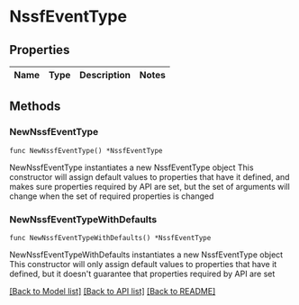 # NssfEventType

## Properties

Name | Type | Description | Notes
------------ | ------------- | ------------- | -------------

## Methods

### NewNssfEventType

`func NewNssfEventType() *NssfEventType`

NewNssfEventType instantiates a new NssfEventType object
This constructor will assign default values to properties that have it defined,
and makes sure properties required by API are set, but the set of arguments
will change when the set of required properties is changed

### NewNssfEventTypeWithDefaults

`func NewNssfEventTypeWithDefaults() *NssfEventType`

NewNssfEventTypeWithDefaults instantiates a new NssfEventType object
This constructor will only assign default values to properties that have it defined,
but it doesn't guarantee that properties required by API are set


[[Back to Model list]](../README.md#documentation-for-models) [[Back to API list]](../README.md#documentation-for-api-endpoints) [[Back to README]](../README.md)


